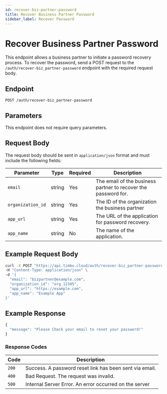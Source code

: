 ```yaml
---
id: recover-biz-partner-password
title: Recover Business Partner Password
sidebar_label: Recover Password
---
```


# Recover Business Partner Password

This endpoint allows a business partner to initiate a password recovery process. To recover the password, send a POST request to the `/auth/recover-biz_partner-password` endpoint with the required request body.

## Endpoint

`POST /auth/recover-biz_partner-password`

## Parameters

This endpoint does not require query parameters.

## Request Body

The request body should be sent in `application/json` format and must include the following fields:

| Parameter         | Type   | Required | Description                                              |
|-------------------|--------|----------|----------------------------------------------------------|
| `email`          | string | Yes      | The email of the business partner to recover the password for. |
| `organization_id`| string | Yes      | The ID of the organization the business partner |
| `app_url`        | string | Yes      | The URL of the application for password recovery.        |
| `app_name`       | string | No      | The name of the application.       |

## Example Request Body

```bash
curl -X POST "https://api.timbu.cloud/auth/recover-biz_partner-password" \
-H "Content-Type: application/json" \
-d '{
  "email": "bizpartner@example.com",
  "organization_id": "org_12345",
  "app_url": "https://example.com",
  "app_name": "Example App"
}'
```

## Example Response

```jsx title="response"
{
  "message": "Please Check your email to reset your password!"
}
```

### Response Codes

| Code        | Description   |
|------------------|--------|
| `200`| Success. A password reset link has been sent via email. |
| `400`    | Bad Request. The request was invalid. |
| `500`          | Internal Server Error. An error occurred on the server |
